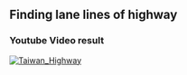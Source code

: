 ## Finding lane lines of highway

### Youtube Video result
[![Taiwan_Highway](https://img.youtube.com/vi/kfNl_zSDx68/maxresdefault.jpg)](https://www.youtube.com/watch?v=kfNl_zSDx68)
